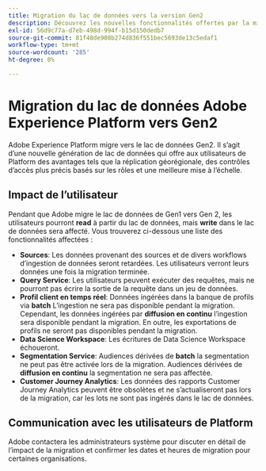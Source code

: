 ```yaml
---
title: Migration du lac de données vers la version Gen2
description: Découvrez les nouvelles fonctionnalités offertes par la migration du lac de données vers la version Gen2 dans Adobe Experience Platform.
exl-id: 56d9c77a-d7eb-498d-994f-b15d150dedb7
source-git-commit: 81f48de908b274d836f551bec5693de13c5edaf1
workflow-type: tm+mt
source-wordcount: '285'
ht-degree: 0%

---
```


# Migration du lac de données Adobe Experience Platform vers Gen2

Adobe Experience Platform migre vers le lac de données Gen2. Il s’agit d’une nouvelle génération de lac de données qui offre aux utilisateurs de Platform des avantages tels que la réplication géorégionale, des contrôles d’accès plus précis basés sur les rôles et une meilleure mise à l’échelle.

## Impact de l’utilisateur

Pendant que Adobe migre le lac de données de Gen1 vers Gen 2, les utilisateurs pourront **read** à partir du lac de données, mais **write** dans le lac de données sera affecté. Vous trouverez ci-dessous une liste des fonctionnalités affectées :

- **Sources**: Les données provenant des sources et de divers workflows d’ingestion de données seront retardées. Les utilisateurs verront leurs données une fois la migration terminée.
- **Query Service**: Les utilisateurs peuvent exécuter des requêtes, mais ne pourront pas écrire la sortie de la requête dans un jeu de données.
- **Profil client en temps réel**: Données ingérées dans la banque de profils via **batch** L’ingestion ne sera pas disponible pendant la migration. Cependant, les données ingérées par **diffusion en continu** l’ingestion sera disponible pendant la migration. En outre, les exportations de profils ne seront pas disponibles pendant la migration.
- **Data Science Workspace**: Les écritures de Data Science Workspace échoueront.
- **Segmentation Service**: Audiences dérivées de **batch** la segmentation ne peut pas être activée lors de la migration. Audiences dérivées de **diffusion en continu** la segmentation ne sera pas affectée.
- **Customer Journey Analytics**: Les données des rapports Customer Journey Analytics peuvent être obsolètes et ne s’actualiseront pas lors de la migration, car les lots ne sont pas ingérés dans le lac de données.

## Communication avec les utilisateurs de Platform

Adobe contactera les administrateurs système pour discuter en détail de l’impact de la migration et confirmer les dates et heures de migration pour certaines organisations.
